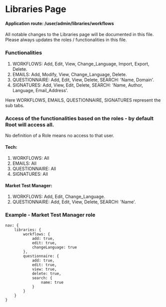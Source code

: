 # Libraries Page

#### Application route: /user/admin/libraries/workflows

All notable changes to the Libraries page will be documented in this file. 
Please always updates the roles / functionalities in this file. 

### Functionalities

1. WORKFLOWS: Add, Edit, View, Change_Language, Import, Export, Delete.
2. EMAILS: Add, Modify, View, Change_Language, Delete.
3. QUESTIONNAIRE: Add, Edit, View, Delete, SEARCH: 'Name, Domain'. 
4. SIGNATURES: Add, View, Edit, Delete, SEARCH: 'Name, Author, Language, Email_Address'.

Here WORKFLOWS, EMAILS, QUESTIONNAIRE, SIGNATURES represent the sub tabs.

### Access of the functionalities based on the roles - by default Root will access all.

No definition of a Role means no access to that user.

#### Tech:

1. WORKFLOWS: All
2. EMAILS: All
3. QUESTIONNAIRE: All 
4. SIGNATURES: All

#### Market Test Manager:

1. WORKFLOWS: Add, Edit, Change_Language.
2. QUESTIONNAIRE: Add, Edit, View, Delete, SEARCH: 'Name'.

### Example - Market Test Manager role

```
nav: { 
    libraries: { 
        workflows: { 
            add: true, 
            edit: true, 
            changeLanguage: true
        }, 
        questionnaire: { 
            add: true, 
            edit: true, 
            view: true, 
            delete: true, 
            search: {
                name: true
            } 
        }
    } 
}

```
